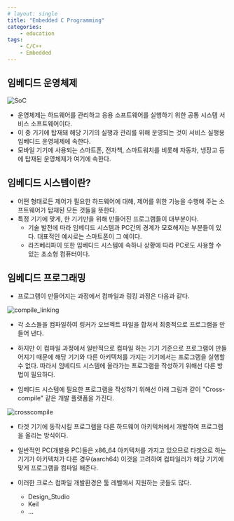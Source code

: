 ```yaml
---
# layout: single
title: "Embedded C Programming"
categories:
    - education
tags: 
    - C/C++
    - Embedded
---
```


## 임베디드 운영체제

![SoC](../../assets/img/embed/SoC.jpg)

- 운영체제는 하드웨어를 관리하고 응용 소프트웨어를 실행하기 위한 공통 시스템 서비스 소프트웨어이다.
- 이 중 기기에 탑재돼 해당 기기의 실행과 관리를 위해 운영되는 것이 서비스 실행용 임베디드 운영체제에 속한다.
- 모바일 기기에 사용되는 스마트폰, 전자책, 스마트워치를 비롯해 자동차, 냉장고 등에 탑재된 운영체제가 여기에 속한다.



## 임베디드 시스템이란?

- 어떤 형태로든 제어가 필요한 하드웨어에 대해, 제어를 위한 기능을 수행해 주는 소프트웨어가 탑재된 모든 것들을 뜻한다.
- 특정 기기에 맞게, 한 기기만을 위해 만들어진 프로그램들이 대부분이다.
  - 기술 발전에 따라 임베디드 시스템과 PC간의 경계가 모호해지는 부분들이 있다. 대표적인 예시로는 스마트폰이 그 예이다.
  - 라즈베리파이 또한 임베디드 시스템에 속하나 상황에 따라 PC로도 사용할 수 있는 초소형 컴퓨터이다.



## 임베디드 프로그래밍

- 프로그램이 만들어지는 과정에서 컴파일과 링킹 과정은 다음과 같다.

![compile_linking](../../assets/img/embed/compile_linking.png)

- 각 소스들을 컴파일하여 링커가 오브젝트 파일을 합쳐서 최종적으로 프로그램을 만들어 낸다.
- 하지만 이 컴파일 과정에서 일반적으로 컴파일 하는 기기 기준으로 프로그램이 만들어지기 때문에 해당 기기와 다른 아키텍처를 가지는 기기에서는 프로그램을 실행할 수 없다. 따라서 임베디드 시스템에 올라가는 프로그램을 작성하기 위해선 다른 방법이 필요하다.



- 임베디드 시스템에 필요한 프로그램을 작성하기 위해선 아래 그림과 같이 "Cross-compile" 같은 개발 플랫폼을 가진다.

![crosscompile](../../assets/img/embed/crosscompile.png)

- 타겟 기기에 동작시킬 프로그램을 다른 하드웨어 아키텍처에서 개발하여 프로그램을 올리는 방식이다.

- 일반적인 PC(개발용 PC)들은 x86_64 아키텍처를 가지고 있으므로 타겟으로 하는 기기가 아키텍처가 다른 경우(aarch64) 이것을 고려하여 컴파일러가 해당 기기에 맞게 프로그램을 컴파일 해준다.

- 이러한 크로스 컴파일 개발환경은 툴 레벨에서 지원하는 곳들도 많다.

  - Design_Studio
  - Keil
  - ...

  

